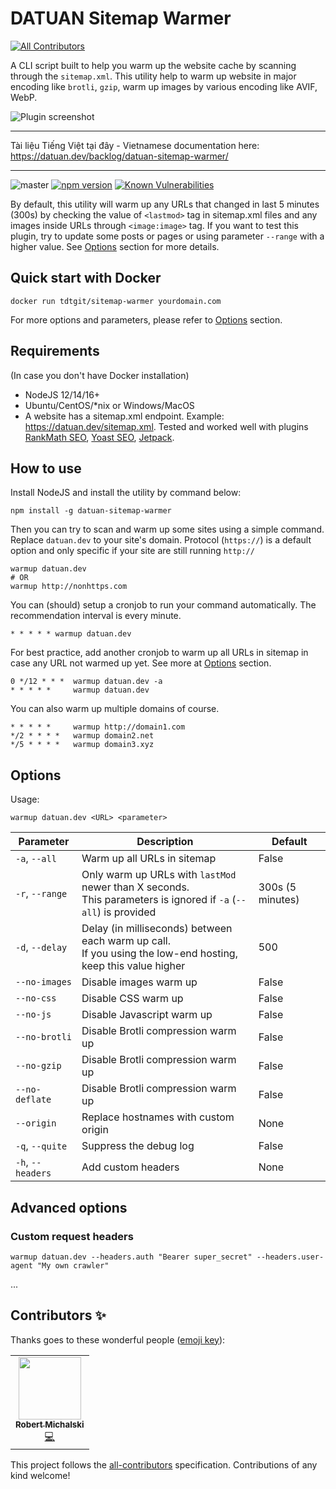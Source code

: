 # DATUAN Sitemap Warmer

<!-- ALL-CONTRIBUTORS-BADGE:START - Do not remove or modify this section -->

[![All Contributors](https://img.shields.io/badge/all_contributors-1-orange.svg?style=flat-square)](#contributors-)

<!-- ALL-CONTRIBUTORS-BADGE:END -->

A CLI script built to help you warm up the website cache by scanning through the `sitemap.xml`. This utility help to
warm up website in major encoding like `brotli`, `gzip`, warm up images by various encoding like AVIF, WebP.

![Plugin screenshot](https://datuan.dev/wp-content/uploads/2020/12/datuan-sitemap-warmer.png)

---

Tài liệu Tiếng Việt tại đây - Vietnamese documentation here: https://datuan.dev/backlog/datuan-sitemap-warmer/

---

![master](https://github.com/tdtgit/TDT-sitemap-warmer/workflows/Node.js%20CI/badge.svg) [![npm version](https://badge.fury.io/js/datuan-sitemap-warmer.svg)](https://www.npmjs.com/package/datuan-sitemap-warmer) [![Known Vulnerabilities](https://snyk.io/test/github/tdtgit/sitemap-warmer/badge.svg?targetFile=package.json)](https://snyk.io/test/github/tdtgit/sitemap-warmer?targetFile=package.json)

By default, this utility will warm up any URLs that changed in last 5 minutes (300s) by checking the value
of `<lastmod>` tag in sitemap.xml files and any images inside URLs through `<image:image>` tag. If you want to test this
plugin, try to update some posts or pages or using parameter `--range`
with a higher value. See [Options](#options) section for more details.

## Quick start with Docker

```shell
docker run tdtgit/sitemap-warmer yourdomain.com
```

For more options and parameters, please refer to [Options](#options) section.

## Requirements

(In case you don't have Docker installation)

- NodeJS 12/14/16+
- Ubuntu/CentOS/\*nix or Windows/MacOS
- A website has a sitemap.xml endpoint. Example: https://datuan.dev/sitemap.xml. Tested and worked well with
  plugins [RankMath SEO](https://rankmath.com/kb/configure-sitemaps/), [Yoast SEO](https://yoast.com/help/xml-sitemaps-in-the-wordpress-seo-plugin/), [Jetpack](https://jetpack.com/).

## How to use

Install NodeJS and install the utility by command below:

```shell
npm install -g datuan-sitemap-warmer
```

Then you can try to scan and warm up some sites using a simple command. Replace `datuan.dev` to your site's domain.
Protocol (`https://`) is a default option and only specific if your site are still running `http://`

```shell
warmup datuan.dev
# OR
warmup http://nonhttps.com
```

You can (should) setup a cronjob to run your command automatically. The recommendation interval is every minute.

```cron
* * * * * warmup datuan.dev
```

For best practice, add another cronjob to warm up all URLs in sitemap in case any URL not warmed up yet. See more
at [Options](#options) section.

```cron
0 */12 * * *  warmup datuan.dev -a
* * * * *     warmup datuan.dev
```

You can also warm up multiple domains of course.

```cron
* * * * *     warmup http://domain1.com
*/2 * * * *   warmup domain2.net
*/5 * * * *   warmup domain3.xyz
```

## Options

Usage:

```shell
warmup datuan.dev <URL> <parameter>
```

| Parameter         | Description                                                                                                         | Default          |
| ----------------- | ------------------------------------------------------------------------------------------------------------------- | ---------------- |
| `-a`, `--all`     | Warm up all URLs in sitemap                                                                                         | False            |
| `-r`, `--range`   | Only warm up URLs with `lastMod` newer than X seconds.<br> This parameters is ignored if `-a` (`--all`) is provided | 300s (5 minutes) |
| `-d`, `--delay`   | Delay (in milliseconds) between each warm up call.<br> If you using the low-end hosting, keep this value higher     | 500              |
| `--no-images`     | Disable images warm up                                                                                              | False            |
| `--no-css`        | Disable CSS warm up                                                                                                 | False            |
| `--no-js`         | Disable Javascript warm up                                                                                          | False            |
| `--no-brotli`     | Disable Brotli compression warm up                                                                                  | False            |
| `--no-gzip`       | Disable Brotli compression warm up                                                                                  | False            |
| `--no-deflate`    | Disable Brotli compression warm up                                                                                  | False            |
| `--origin`        | Replace hostnames with custom origin                                                                                | None             |
| `-q`, `--quite`   | Suppress the debug log                                                                                              | False            |
| `-h`, `--headers` | Add custom headers                                                                                                  | None             |

## Advanced options

### Custom request headers

```shell
warmup datuan.dev --headers.auth "Bearer super_secret" --headers.user-agent "My own crawler"
```

...

## Contributors ✨

Thanks goes to these wonderful people ([emoji key](https://allcontributors.org/docs/en/emoji-key)):

<!-- ALL-CONTRIBUTORS-LIST:START - Do not remove or modify this section -->
<!-- prettier-ignore-start -->
<!-- markdownlint-disable -->
<table>
  <tr>
    <td align="center"><a href="https://github.com/robman87"><img src="https://avatars.githubusercontent.com/u/5516214?v=4?s=100" width="100px;" alt=""/><br /><sub><b>Robert Michalski</b></sub></a><br /><a href="https://github.com/tdtgit/sitemap-warmer/commits?author=robman87" title="Code">💻</a></td>
  </tr>
</table>

<!-- markdownlint-restore -->
<!-- prettier-ignore-end -->

<!-- ALL-CONTRIBUTORS-LIST:END -->

This project follows the [all-contributors](https://github.com/all-contributors/all-contributors) specification. Contributions of any kind welcome!
